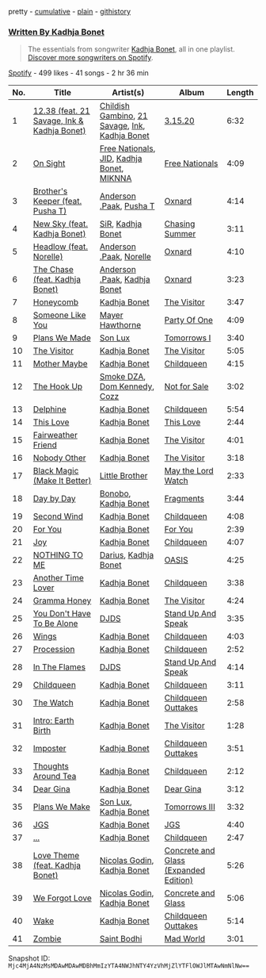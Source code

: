 pretty - [cumulative](/playlists/cumulative/37i9dQZF1EFFzE2VgSszpf.md) - [plain](/playlists/plain/37i9dQZF1EFFzE2VgSszpf) - [githistory](https://github.githistory.xyz/mackorone/spotify-playlist-archive/blob/main/playlists/plain/37i9dQZF1EFFzE2VgSszpf)

### [Written By Kadhja Bonet](https://open.spotify.com/playlist/37i9dQZF1EFFzE2VgSszpf)

> The essentials from songwriter <a href="https://artists.spotify.com/songwriter/2Qo1l3s9YqHwoM1udvQbsr">Kadhja Bonet</a>, all in one playlist\. <a href="spotify:genre:0JQ5DAqbMKFSCjnQr8QZ3O">Discover more songwriters on Spotify</a>.

[Spotify](https://open.spotify.com/user/spotify) - 499 likes - 41 songs - 2 hr 36 min

| No. | Title | Artist(s) | Album | Length |
|---|---|---|---|---|
| 1 | [12.38 \(feat\. 21 Savage, Ink & Kadhja Bonet\)](https://open.spotify.com/track/011ZwIM48eD8ee2UBpG8nK) | [Childish Gambino](https://open.spotify.com/artist/73sIBHcqh3Z3NyqHKZ7FOL), [21 Savage](https://open.spotify.com/artist/1URnnhqYAYcrqrcwql10ft), [Ink](https://open.spotify.com/artist/4ZhFCxPekpmV12n2xMeF2z), [Kadhja Bonet](https://open.spotify.com/artist/6sqZoZxe9BQwk7Zxh6STfF) | [3.15.20](https://open.spotify.com/album/600ClrWRsAr7jZ0qjaBLHz) | 6:32 |
| 2 | [On Sight](https://open.spotify.com/track/5WiShbQYrJnoG7mD961IKY) | [Free Nationals](https://open.spotify.com/artist/4596e2d3KmYzAeVenjCxfj), [JID](https://open.spotify.com/artist/6U3ybJ9UHNKEdsH7ktGBZ7), [Kadhja Bonet](https://open.spotify.com/artist/6sqZoZxe9BQwk7Zxh6STfF), [MIKNNA](https://open.spotify.com/artist/53htGvuREf9YT5LYk5HEvb) | [Free Nationals](https://open.spotify.com/album/53oqFs4q8sfqH6IPiyleEN) | 4:09 |
| 3 | [Brother's Keeper \(feat\. Pusha T\)](https://open.spotify.com/track/7GvKDZP30uHX0p8y3Kn6BM) | [Anderson .Paak](https://open.spotify.com/artist/3jK9MiCrA42lLAdMGUZpwa), [Pusha T](https://open.spotify.com/artist/0ONHkAv9pCAFxb0zJwDNTy) | [Oxnard](https://open.spotify.com/album/3rqqwtJE89WoWvMyPTvbZc) | 4:14 |
| 4 | [New Sky \(feat\. Kadhja Bonet\)](https://open.spotify.com/track/3J5fFQ0PxfKQU5putEvUoM) | [SiR](https://open.spotify.com/artist/3QTDHixorJelOLxoxcjqGx), [Kadhja Bonet](https://open.spotify.com/artist/6sqZoZxe9BQwk7Zxh6STfF) | [Chasing Summer](https://open.spotify.com/album/5zUDvKAyEKkrhYLWJJWGPQ) | 3:11 |
| 5 | [Headlow \(feat\. Norelle\)](https://open.spotify.com/track/0L38hbPRV0C4x6CH7WZe1W) | [Anderson .Paak](https://open.spotify.com/artist/3jK9MiCrA42lLAdMGUZpwa), [Norelle](https://open.spotify.com/artist/5B08rGb3FZKEEhNdsyQV8T) | [Oxnard](https://open.spotify.com/album/3rqqwtJE89WoWvMyPTvbZc) | 4:10 |
| 6 | [The Chase \(feat\. Kadhja Bonet\)](https://open.spotify.com/track/48Y9pNe30o273HGYKyMKj9) | [Anderson .Paak](https://open.spotify.com/artist/3jK9MiCrA42lLAdMGUZpwa), [Kadhja Bonet](https://open.spotify.com/artist/6sqZoZxe9BQwk7Zxh6STfF) | [Oxnard](https://open.spotify.com/album/3rqqwtJE89WoWvMyPTvbZc) | 3:23 |
| 7 | [Honeycomb](https://open.spotify.com/track/72Q94I0gbEuHDYwLxW1Tbg) | [Kadhja Bonet](https://open.spotify.com/artist/6sqZoZxe9BQwk7Zxh6STfF) | [The Visitor](https://open.spotify.com/album/4V9BgSnwEMP5yRnZE5flSP) | 3:47 |
| 8 | [Someone Like You](https://open.spotify.com/track/1rfmeLSq9SHLInp1fEsgbg) | [Mayer Hawthorne](https://open.spotify.com/artist/4d53BMrRlQkrQMz5d59f2O) | [Party Of One](https://open.spotify.com/album/7za7wEUn5JAq6yKC2SEbnj) | 4:09 |
| 9 | [Plans We Made](https://open.spotify.com/track/2SieYbWMvEVhiTSmBUALv0) | [Son Lux](https://open.spotify.com/artist/3kZdsaTYgaaolNxpnJ4iDe) | [Tomorrows I](https://open.spotify.com/album/49leS9Adpf8wPfT6fnu1Ix) | 3:40 |
| 10 | [The Visitor](https://open.spotify.com/track/6y0NaFU7hfgiWFNzRTl8dS) | [Kadhja Bonet](https://open.spotify.com/artist/6sqZoZxe9BQwk7Zxh6STfF) | [The Visitor](https://open.spotify.com/album/4V9BgSnwEMP5yRnZE5flSP) | 5:05 |
| 11 | [Mother Maybe](https://open.spotify.com/track/02JjaSuokjv0LRHjSvsdls) | [Kadhja Bonet](https://open.spotify.com/artist/6sqZoZxe9BQwk7Zxh6STfF) | [Childqueen](https://open.spotify.com/album/1rUI6iwxz81yEgS7POrqlO) | 4:15 |
| 12 | [The Hook Up](https://open.spotify.com/track/4FEuh8zuTv3IIO8BaCsQPc) | [Smoke DZA](https://open.spotify.com/artist/3kf0gOpxWtkyeMNJVDQPtd), [Dom Kennedy](https://open.spotify.com/artist/3s8alQfNnY0roAHaJh7Xxt), [Cozz](https://open.spotify.com/artist/5oFkj1qSlyBUmV5d6Edgtq) | [Not for Sale](https://open.spotify.com/album/2T0HxT77VAcbj0VHVdmUl0) | 3:02 |
| 13 | [Delphine](https://open.spotify.com/track/2ZCKfrVy8qg6Y48KyKkN94) | [Kadhja Bonet](https://open.spotify.com/artist/6sqZoZxe9BQwk7Zxh6STfF) | [Childqueen](https://open.spotify.com/album/1rUI6iwxz81yEgS7POrqlO) | 5:54 |
| 14 | [This Love](https://open.spotify.com/track/0UPy6jay9WQ2HSOiYq7nJy) | [Kadhja Bonet](https://open.spotify.com/artist/6sqZoZxe9BQwk7Zxh6STfF) | [This Love](https://open.spotify.com/album/1RTXynjOAFfVG00e1L1a1z) | 2:44 |
| 15 | [Fairweather Friend](https://open.spotify.com/track/3AI7nypBvF77O5kksonneA) | [Kadhja Bonet](https://open.spotify.com/artist/6sqZoZxe9BQwk7Zxh6STfF) | [The Visitor](https://open.spotify.com/album/4V9BgSnwEMP5yRnZE5flSP) | 4:01 |
| 16 | [Nobody Other](https://open.spotify.com/track/4Sqkfwcm0HsUMlmmmZYTim) | [Kadhja Bonet](https://open.spotify.com/artist/6sqZoZxe9BQwk7Zxh6STfF) | [The Visitor](https://open.spotify.com/album/4V9BgSnwEMP5yRnZE5flSP) | 3:18 |
| 17 | [Black Magic \(Make It Better\)](https://open.spotify.com/track/19Dqy71XekURex0XMKvfR8) | [Little Brother](https://open.spotify.com/artist/0s9MrSopEoAn8JqwBipgdO) | [May the Lord Watch](https://open.spotify.com/album/5uyW47qYkSkjoh6WT6I89k) | 2:33 |
| 18 | [Day by Day](https://open.spotify.com/track/7nnFdyYsVwFvUXB4heKZe4) | [Bonobo](https://open.spotify.com/artist/0cmWgDlu9CwTgxPhf403hb), [Kadhja Bonet](https://open.spotify.com/artist/6sqZoZxe9BQwk7Zxh6STfF) | [Fragments](https://open.spotify.com/album/4KjbNbnTnJ97kZgQkOHr6v) | 3:44 |
| 19 | [Second Wind](https://open.spotify.com/track/70j5IpLhG6klLJtTpYXUss) | [Kadhja Bonet](https://open.spotify.com/artist/6sqZoZxe9BQwk7Zxh6STfF) | [Childqueen](https://open.spotify.com/album/1rUI6iwxz81yEgS7POrqlO) | 4:08 |
| 20 | [For You](https://open.spotify.com/track/1FF6Bb7hgRQWDEmn9iWQix) | [Kadhja Bonet](https://open.spotify.com/artist/6sqZoZxe9BQwk7Zxh6STfF) | [For You](https://open.spotify.com/album/0KcVrNao4EAsglSr9EZOLz) | 2:39 |
| 21 | [Joy](https://open.spotify.com/track/5kK4NGiSPo3S2azAeStKF8) | [Kadhja Bonet](https://open.spotify.com/artist/6sqZoZxe9BQwk7Zxh6STfF) | [Childqueen](https://open.spotify.com/album/1rUI6iwxz81yEgS7POrqlO) | 4:07 |
| 22 | [NOTHING TO ME](https://open.spotify.com/track/06lMiszDlc039Ti5XRV590) | [Darius](https://open.spotify.com/artist/5vfEaoOBcK0Lzr07WN8KaK), [Kadhja Bonet](https://open.spotify.com/artist/6sqZoZxe9BQwk7Zxh6STfF) | [OASIS](https://open.spotify.com/album/6e74y0B8zXO3CEtVVFihd8) | 4:25 |
| 23 | [Another Time Lover](https://open.spotify.com/track/4nKdilQJL8BcWZXGJZzm7G) | [Kadhja Bonet](https://open.spotify.com/artist/6sqZoZxe9BQwk7Zxh6STfF) | [Childqueen](https://open.spotify.com/album/1rUI6iwxz81yEgS7POrqlO) | 3:38 |
| 24 | [Gramma Honey](https://open.spotify.com/track/5exkK5oQ55glpwY7T6BMGg) | [Kadhja Bonet](https://open.spotify.com/artist/6sqZoZxe9BQwk7Zxh6STfF) | [The Visitor](https://open.spotify.com/album/4V9BgSnwEMP5yRnZE5flSP) | 4:24 |
| 25 | [You Don't Have To Be Alone](https://open.spotify.com/track/4OLmzWtuaXy9vebMWUJ30v) | [DJDS](https://open.spotify.com/artist/0orEyXhG0KnPEDVgpctNJI) | [Stand Up And Speak](https://open.spotify.com/album/1yuarGUd1KbQPgd7jwsJox) | 3:35 |
| 26 | [Wings](https://open.spotify.com/track/3jNtJxFceUPsTTvASyY5OY) | [Kadhja Bonet](https://open.spotify.com/artist/6sqZoZxe9BQwk7Zxh6STfF) | [Childqueen](https://open.spotify.com/album/1rUI6iwxz81yEgS7POrqlO) | 4:03 |
| 27 | [Procession](https://open.spotify.com/track/2rrdr7O92fV48GgHDrzJ75) | [Kadhja Bonet](https://open.spotify.com/artist/6sqZoZxe9BQwk7Zxh6STfF) | [Childqueen](https://open.spotify.com/album/1rUI6iwxz81yEgS7POrqlO) | 2:52 |
| 28 | [In The Flames](https://open.spotify.com/track/4yOma8BbLk3wwkFgajopG9) | [DJDS](https://open.spotify.com/artist/0orEyXhG0KnPEDVgpctNJI) | [Stand Up And Speak](https://open.spotify.com/album/1yuarGUd1KbQPgd7jwsJox) | 4:14 |
| 29 | [Childqueen](https://open.spotify.com/track/10PqYtlUj6haotBAENNqqz) | [Kadhja Bonet](https://open.spotify.com/artist/6sqZoZxe9BQwk7Zxh6STfF) | [Childqueen](https://open.spotify.com/album/1rUI6iwxz81yEgS7POrqlO) | 3:11 |
| 30 | [The Watch](https://open.spotify.com/track/76WrBqSWbbQqQBP6sjUYc8) | [Kadhja Bonet](https://open.spotify.com/artist/6sqZoZxe9BQwk7Zxh6STfF) | [Childqueen Outtakes](https://open.spotify.com/album/5DBp30tDVgskvi4q1ykiGp) | 2:58 |
| 31 | [Intro: Earth Birth](https://open.spotify.com/track/4mSKRxdLpMKMzcsYnqFKxg) | [Kadhja Bonet](https://open.spotify.com/artist/6sqZoZxe9BQwk7Zxh6STfF) | [The Visitor](https://open.spotify.com/album/4V9BgSnwEMP5yRnZE5flSP) | 1:28 |
| 32 | [Imposter](https://open.spotify.com/track/5d16l8ZefLS7LKgL8VUwZw) | [Kadhja Bonet](https://open.spotify.com/artist/6sqZoZxe9BQwk7Zxh6STfF) | [Childqueen Outtakes](https://open.spotify.com/album/5DBp30tDVgskvi4q1ykiGp) | 3:51 |
| 33 | [Thoughts Around Tea](https://open.spotify.com/track/05It00he7qwMO89POQHvdQ) | [Kadhja Bonet](https://open.spotify.com/artist/6sqZoZxe9BQwk7Zxh6STfF) | [Childqueen](https://open.spotify.com/album/1rUI6iwxz81yEgS7POrqlO) | 2:12 |
| 34 | [Dear Gina](https://open.spotify.com/track/3GoL5HaRpCMpVrJhP1akfh) | [Kadhja Bonet](https://open.spotify.com/artist/6sqZoZxe9BQwk7Zxh6STfF) | [Dear Gina](https://open.spotify.com/album/5eCcHgXBq66ckMzetu0VfJ) | 3:12 |
| 35 | [Plans We Make](https://open.spotify.com/track/2OAwDkzUvN3XSqWFoUj8dx) | [Son Lux](https://open.spotify.com/artist/3kZdsaTYgaaolNxpnJ4iDe), [Kadhja Bonet](https://open.spotify.com/artist/6sqZoZxe9BQwk7Zxh6STfF) | [Tomorrows III](https://open.spotify.com/album/759fWQ4pmDoPYMf1jMtrhw) | 3:32 |
| 36 | [JGS](https://open.spotify.com/track/0lYuxJG0W5ReSZ31j6Lnqv) | [Kadhja Bonet](https://open.spotify.com/artist/6sqZoZxe9BQwk7Zxh6STfF) | [JGS](https://open.spotify.com/album/09134EF46MKmsFGuFU4lZj) | 4:40 |
| 37 | [...](https://open.spotify.com/track/4snebtF0xCyNuf3eQ1SBp8) | [Kadhja Bonet](https://open.spotify.com/artist/6sqZoZxe9BQwk7Zxh6STfF) | [Childqueen](https://open.spotify.com/album/1rUI6iwxz81yEgS7POrqlO) | 2:47 |
| 38 | [Love Theme \(feat\. Kadhja Bonet\)](https://open.spotify.com/track/42yyhfzkfJIjNHSy1deT0A) | [Nicolas Godin](https://open.spotify.com/artist/313G7P4CxkVyQGNFfxNOpC), [Kadhja Bonet](https://open.spotify.com/artist/6sqZoZxe9BQwk7Zxh6STfF) | [Concrete and Glass \(Expanded Edition\)](https://open.spotify.com/album/38L5GcyigNKgG0sfu0sJ9u) | 5:26 |
| 39 | [We Forgot Love](https://open.spotify.com/track/5eJsZTCed61pw1mY753QTZ) | [Nicolas Godin](https://open.spotify.com/artist/313G7P4CxkVyQGNFfxNOpC), [Kadhja Bonet](https://open.spotify.com/artist/6sqZoZxe9BQwk7Zxh6STfF) | [Concrete and Glass](https://open.spotify.com/album/3NOC4ce2g0iULPbC0hevQX) | 5:06 |
| 40 | [Wake](https://open.spotify.com/track/3YujvmwqVRN7JDZbEXiOji) | [Kadhja Bonet](https://open.spotify.com/artist/6sqZoZxe9BQwk7Zxh6STfF) | [Childqueen Outtakes](https://open.spotify.com/album/5DBp30tDVgskvi4q1ykiGp) | 5:14 |
| 41 | [Zombie](https://open.spotify.com/track/7LE0A2BjH23iXlBVXzBNuU) | [Saint Bodhi](https://open.spotify.com/artist/6X7nWsfLVq8lo1qePztyu5) | [Mad World](https://open.spotify.com/album/55xeus9CHAn0fy4Jo6Xs2v) | 3:01 |

Snapshot ID: `Mjc4MjA4NzMsMDAwMDAwMDBhMmIzYTA4NWJhNTY4YzVhMjZlYTFlOWJlMTAwNmNlNw==`

